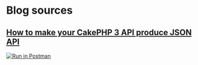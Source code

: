 # Blog sources

## [How to make your CakePHP 3 API produce JSON API](http://www.bravo-kernel.com/2017/03/how-to-make-your-cakephp-3-api-produce-jsonapi/)

[![Run in Postman](https://run.pstmn.io/button.svg)](https://app.getpostman.com/run-collection/197398a609a6d233a8c2)
